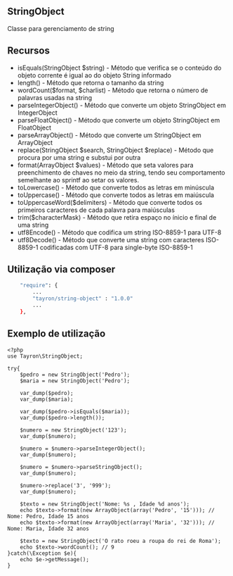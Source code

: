 ## StringObject

Classe para gerenciamento de string


## Recursos
  - isEquals(StringObject $string) - Método que verifica se o conteúdo do objeto corrente é igual ao do objeto String informado
  - length() - Método que retorna o tamanho da string
  - wordCount($format, $charlist) - Método que retorna o número de palavras usadas na string
  - parseIntegerObject() - Método que converte um objeto StringObject em IntegerObject
  - parseFloatObject() - Método que converte um objeto StringObject em FloatObject
  - parseArrayObject() - Método que converte um StringObject em ArrayObject
  - replace(StringObject $search, StringObject $replace) - Método que procura por uma string e substui por outra
  - format(ArrayObject $values) - Método que seta valores para preenchimento de chaves no meio da string, tendo seu comportamento semelhante ao sprintf ao setar os valores.
  - toLowercase() - Método que converte todos as letras em minúscula
  - toUppercase() - Método que converte todos as letras em maiúscula
  - toUppercaseWord($delimiters) - Método que converte todos os primeiros caracteres de cada palavra para maiúsculas
  - trim($characterMask) - Método que retira espaço no ínicio e final de uma string 
  - utf8Encode() - Método que codifica um string ISO-8859-1 para UTF-8
  - utf8Decode() - Método que converte uma string com caracteres ISO-8859-1 codificadas com UTF-8 para single-byte ISO-8859-1
  

## Utilização via composer

```sh
    "require": {
        ...
        "tayron/string-object" : "1.0.0"
        ... 
    },    
```

## Exemplo de utilização
```
<?php
use Tayron\StringObject;

try{    
    $pedro = new StringObject('Pedro');
    $maria = new StringObject('Pedro');
    
    var_dump($pedro);
    var_dump($maria);
    
    var_dump($pedro->isEquals($maria));
    var_dump($pedro->length());
    
    $numero = new StringObject('123');
    var_dump($numero);
    
    $numero = $numero->parseIntegerObject();
    var_dump($numero);
    
    $numero = $numero->parseStringObject();
    var_dump($numero);

    $numero->replace('3', '999');
    var_dump($numero);

    $texto = new StringObject('Nome: %s , Idade %d anos'); 
    echo $texto->format(new ArrayObject(array('Pedro', '15'))); // Nome: Pedro, Idade 15 anos
    echo $texto->format(new ArrayObject(array('Maria', '32'))); // Nome: Maria, Idade 32 anos   

    $texto = new StringObject('O rato roeu a roupa do rei de Roma');
    echo $texto->wordCount(); // 9
}catch(\Exception $e){
    echo $e->getMessage();
}
```
